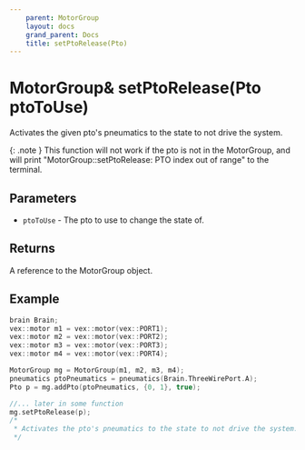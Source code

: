```yaml
---
    parent: MotorGroup
    layout: docs
    grand_parent: Docs
    title: setPtoRelease(Pto)
---
```

# MotorGroup& setPtoRelease(Pto ptoToUse)
Activates the given pto's pneumatics to the state to not drive the system. 
    
{: .note }
This function will not work if the pto is not in the MotorGroup, and will print "MotorGroup::setPtoRelease: PTO index out of range" to the terminal.

## Parameters
- `ptoToUse` - The pto to use to change the state of.

## Returns
A reference to the MotorGroup object.

## Example
```cpp
brain Brain;
vex::motor m1 = vex::motor(vex::PORT1);
vex::motor m2 = vex::motor(vex::PORT2);
vex::motor m3 = vex::motor(vex::PORT3);
vex::motor m4 = vex::motor(vex::PORT4);

MotorGroup mg = MotorGroup(m1, m2, m3, m4);
pneumatics ptoPneumatics = pneumatics(Brain.ThreeWirePort.A);
Pto p = mg.addPto(ptoPneumatics, {0, 1}, true);

//... later in some function
mg.setPtoRelease(p);
/*
 * Activates the pto's pneumatics to the state to not drive the system. 
 */
```